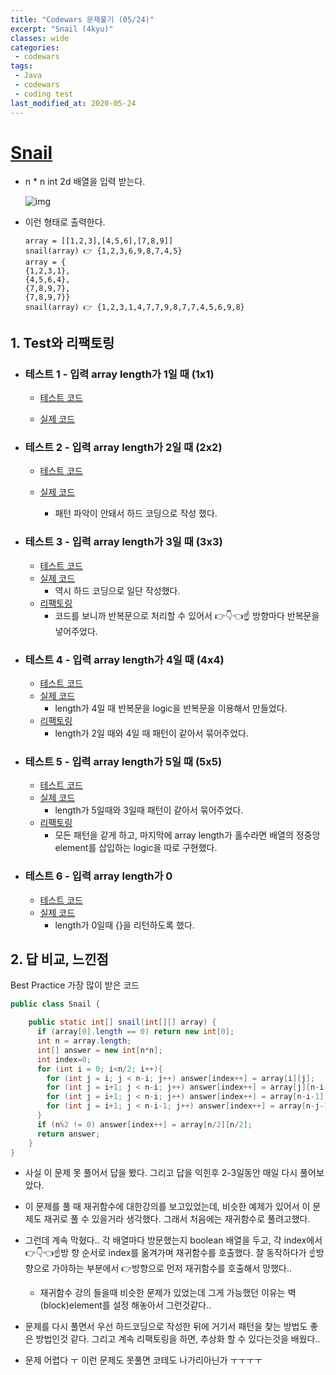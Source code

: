 ```yaml
---
title: "Codewars 문제풀기 (05/24)"
excerpt: "Snail (4kyu)"
classes: wide
categories:
 - codewars
tags:
 - Java
 - codewars
 - coding test
last_modified_at: 2020-05-24
---
```




# [Snail](https://www.codewars.com/kata/521c2db8ddc89b9b7a0000c1/train/java)

* n * n int 2d 배열을 입력 받는다.

  ![img]({{site.url}}/assets/images/2020-05-22-codewars-study-snail.assets/snail.png)

* 이런 형태로 출력한다.

  ``` 
  array = [[1,2,3],[4,5,6],[7,8,9]]
  snail(array) 👉 {1,2,3,6,9,8,7,4,5}
  array = {
  {1,2,3,1},
  {4,5,6,4},
  {7,8,9,7},
  {7,8,9,7}}
  snail(array) 👉 {1,2,3,1,4,7,7,9,8,7,7,4,5,6,9,8}
  ```

  

## 1. Test와 리팩토링

* ### 테스트 1 - 입력 array length가 1일 때 (1x1)

  * [테스트 코드](https://github.com/JinHoooooou/codeWarsChallenge/commit/c423459453a3cca04a98ff2f67caf2b064c81c9b)

  * [실제 코드](https://github.com/JinHoooooou/codeWarsChallenge/commit/5b1c63403c654115cda5fb6ff56b1cc516485e30)

* ### 테스트 2 - 입력 array length가 2일 때 (2x2)

  * [테스트 코드](https://github.com/JinHoooooou/codeWarsChallenge/commit/b3f69468fab98f1134d299a27a85d4921ccd37d2)

  * [실제 코드](https://github.com/JinHoooooou/codeWarsChallenge/commit/0f38d611b365d40ca54fe6af35acc0b7b4e8aa0a)
    * 패턴 파악이 안돼서 하드 코딩으로 작성 했다.

* ### 테스트 3 - 입력 array length가 3일 때 (3x3)

  * [테스트 코드](https://github.com/JinHoooooou/codeWarsChallenge/commit/79449ebd8733c2fe4c3a9e55227d2f49b0d11eb8)
  * [실제 코드](https://github.com/JinHoooooou/codeWarsChallenge/commit/bc58e8b516a110a19af730c46e172d33ac59fea9)
    * 역시 하드 코딩으로 일단 작성했다.
  * [리팩토링](https://github.com/JinHoooooou/codeWarsChallenge/commit/b8557a70726730fb90812c787305a4bbbac624c4)
    * 코드를 보니까 반복문으로 처리할 수 있어서 👉👇👈☝ 방향마다 반복문을 넣어주었다.

* ### 테스트 4 - 입력 array length가 4일 때 (4x4)

  * [테스트 코드](https://github.com/JinHoooooou/codeWarsChallenge/commit/79449ebd8733c2fe4c3a9e55227d2f49b0d11eb8)
  * [실제 코드](https://github.com/JinHoooooou/codeWarsChallenge/commit/bc58e8b516a110a19af730c46e172d33ac59fea9)
    * length가 4일 때 반복문을 logic을 반복문을 이용해서 만들었다.
  * [리팩토링](https://github.com/JinHoooooou/codeWarsChallenge/commit/c5a921dcb2bcb62c47e3d9d184de50316c786376)
    * length가 2일 때와 4일 때 패턴이 같아서 묶어주었다.

* ### 테스트 5 - 입력 array length가 5일 때 (5x5)

  * [테스트 코드](https://github.com/JinHoooooou/codeWarsChallenge/commit/0be583fb78ffdb8a6f5ee52fda0124f3359fa687)
  * [실제 코드](https://github.com/JinHoooooou/codeWarsChallenge/commit/5dc99563001c6a9115f21a6b17da23a8b8b57017)
    * length가 5일때와 3일때 패턴이 같아서 묶어주었다.
  * [리팩토링](https://github.com/JinHoooooou/codeWarsChallenge/commit/0b0d225a23727bfac859a34a34224c10dedd5d8b)
    * 모든 패턴을 같게 하고, 마지막에 array length가 홀수라면 배열의 정중앙 element를 삽입하는 logic을 따로 구현했다.

* ### 테스트 6 - 입력 array length가 0

  * [테스트 코드](https://github.com/JinHoooooou/codeWarsChallenge/commit/33572f2d2beb2d7a96f0bc33348bdb000bb04306)
  * [실제 코드](https://github.com/JinHoooooou/codeWarsChallenge/commit/fde322064365787b7eba6331c0d056fbe008ab83)
    * length가 0일때 {}을 리턴하도록 했다.


## 2. 답 비교, 느낀점

Best Practice 가장 많이 받은 코드

```java
public class Snail {

    public static int[] snail(int[][] array) {
      if (array[0].length == 0) return new int[0];
      int n = array.length;
      int[] answer = new int[n*n];
      int index=0;
      for (int i = 0; i<n/2; i++){
        for (int j = i; j < n-i; j++) answer[index++] = array[i][j];
        for (int j = i+1; j < n-i; j++) answer[index++] = array[j][n-i-1];
        for (int j = i+1; j < n-i; j++) answer[index++] = array[n-i-1][n-j-1];
        for (int j = i+1; j < n-i-1; j++) answer[index++] = array[n-j-1][i];
      }
      if (n%2 != 0) answer[index++] = array[n/2][n/2];
      return answer;
    } 
}
```

* 사실 이 문제 못 풀어서 답을 봤다. 그리고 답을 익힌후 2-3일동안 매일 다시 풀어보았다.
* 이 문제를 풀 때 재귀함수에 대한강의를 보고있었는데, 비슷한 예제가 있어서 이 문제도 재귀로 풀 수 있을거라 생각했다. 그래서 처음에는 재귀함수로 풀려고했다.
* 그런데 계속 막혔다.. 각 배열마다 방문했는지 boolean 배열을 두고, 각 index에서 👉👇👈☝방 향 순서로 index를 옮겨가며 재귀함수를 호출했다. 잘 동작하다가 ☝방향으로 가야하는 부분에서 👉방향으로 먼저 재귀함수를 호출해서 망했다.. 
  * 재귀함수 강의 들을때 비슷한 문제가 있었는데 그게 가능했던 이유는 벽(block)element를 설정 해놓아서 그런것같다..

* 문제를 다시 풀면서 우선 하드코딩으로 작성한 뒤에 거기서 패턴을 찾는 방법도 좋은 방법인것 같다. 그리고 계속 리팩토링을 하면, 추상화 할 수 있다는것을 배웠다..
* 문제 어렵다 ㅜ 이런 문제도 못풀면 코테도 나가리아닌가 ㅜㅜㅜㅜ